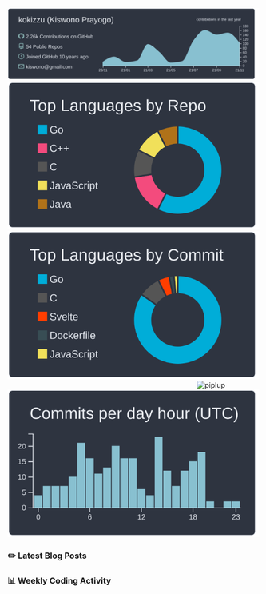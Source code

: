 ![profile-details](profile-summary-card-output/nord_dark/0-profile-details.svg)
![stats](profile-summary-card-output/nord_dark/1-repos-per-language.svg)
![most-commit-language](profile-summary-card-output/nord_dark/2-most-commit-language.svg)
<img alt="piplup" align="right" width="125px" src="https://www.gravatar.com/avatar/8f130b2fa9903fca10a10b31ed3f7b94?s=256&d=identicon&r=PG">
![productive-time](profile-summary-card-output/nord_dark/4-productive-time.svg)


### :pencil2: Latest Blog Posts
<!-- BLOG-POST-LIST:START -->
<!-- BLOG-POST-LIST:END -->

### 📊 Weekly Coding Activity
<!--START_SECTION:waka-->
<!--END_SECTION:waka-->
